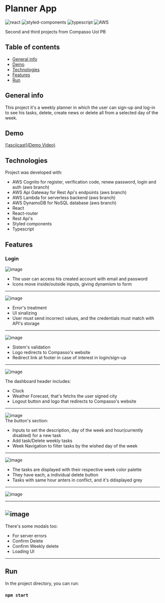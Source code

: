 # Planner App
![react](https://img.shields.io/badge/React-20232A?style=for-the-badge&logo=react&logoColor=61DAFB)
![styled-components](https://img.shields.io/badge/styled--components-DB7093?style=for-the-badge&logo=styled-components&logoColor=white)
![typescript](https://img.shields.io/badge/TypeScript-007ACC?style=for-the-badge&logo=typescript&logoColor=white)
![AWS](https://img.shields.io/badge/AWS-%23FF9900.svg?style=for-the-badge&logo=amazon-aws&logoColor=white)

Second and third projects from Compasso Uol PB

## Table of contents
* [General info](#general-info)
* [Demo](#demo)
* [Technologies](#technologies)
* [Features](#features)
* [Run](#run)


## General info
This project it's a weekly planner in which the user can sign-up and log-in to see his tasks, delete, create news or delete all from a selected day of the week.

## Demo
[![asciicast](Demo Video)
](https://user-images.githubusercontent.com/61434161/235721826-e87ec600-38a2-4f53-b992-a5784dcb9493.mp4)

## Technologies
Project was developed with:
* AWS Cognito for register, verification code, renew password, login and auth (aws branch)
* AWS Api Gateway for Rest Api's endpoints (aws branch)
* AWS Lambda for serverless backend (aws branch)
* AWS DynamoDB for NoSQL database (aws branch)
* React
* React-router
* Rest Api's
* Styled components
* Typescript

## Features
### Login

![image](https://user-images.githubusercontent.com/61434161/220146026-7cf2f06b-df25-4abc-8c60-d96e38684a58.png)

* The user can access his created account with email and password
* Icons move inside/outside inputs, giving dynamism to form

---
![image](https://user-images.githubusercontent.com/61434161/220146948-67e5dd3a-91da-4273-b051-5f072c8aca39.png)

* Error's treatment
* UI sinalizing
* User must send incorrect values, and the credentials must match with API's storage
---
![image](https://user-images.githubusercontent.com/61434161/220147982-a701a98a-5828-41f2-89ee-8dd290108e39.png)

* Sistem's validation
* Logo redirects to Compasso's website
* Redirect link at footer in case of interest in login/sign-up
---	
![image](https://user-images.githubusercontent.com/61434161/220149212-893c723a-4549-43a0-9099-c1efc7a76fc1.png)

The dashboard header includes:
<br />
* Clock<br />
* Weather Forecast, that's fetchs the user signed city<br />
* Logout button and logo that redirects to Compasso's website<br />
---	
![image](https://user-images.githubusercontent.com/61434161/220149454-03b265d6-a745-4808-bd5d-a4d1ddece588.png)<br />
The button's section:<br />
* Inputs to set the description, day of the week and hour(currently disabled) for a new task<br />
* Add task/Delete weekly tasks<br />
* Week Navigation to filter tasks by the wished day of the week<br />
---
![image](https://user-images.githubusercontent.com/61434161/220150151-7c2f7c33-ce45-4d68-804b-bfc78394f0fc.png)<br />
* The tasks are displayed with their respective week color palette<br />
* They have each, a individual delete button<br />
* Tasks with same hour anters in conflict, and it's ddisplayed grey<br />
---
![image](https://user-images.githubusercontent.com/61434161/220150736-454fc33e-b6a4-4e57-9577-2e905e2e7b30.png)<br />

---

![image](https://user-images.githubusercontent.com/61434161/220150896-743be364-7f22-42ed-87fe-92b359aab4a3.png)<br />
---
There's some modals too:<br />
* For server errors<br />
* Confirm Delete<br />
* Confirm Weekly delete<br />
* Loading UI<br />
---
## Run

In the project directory, you can run:
### `npm start`


	

